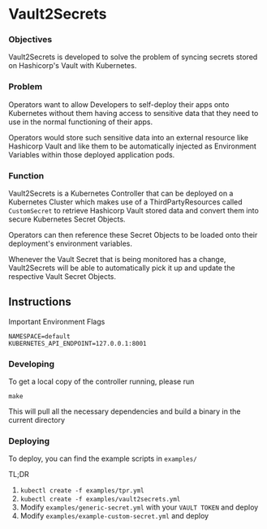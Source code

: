 # Vault2Secrets

### Objectives

Vault2Secrets is developed to solve the problem of syncing secrets stored on Hashicorp's Vault with Kubernetes.

### Problem

Operators want to allow Developers to self-deploy their apps onto Kubernetes without them having access to sensitive data that they need to use in the normal functioning of their apps.

Operators would store such sensitive data into an external resource like Hashicorp Vault and like them to be automatically injected as Environment Variables within those deployed application pods.

### Function

Vault2Secrets is a Kubernetes Controller that can be deployed on a Kubernetes Cluster which makes use of a ThirdPartyResources called `CustomSecret` to retrieve Hashicorp Vault stored data and convert them into secure Kubernetes Secret Objects.

Operators can then reference these Secret Objects to be loaded onto their deployment's environment variables.

Whenever the Vault Secret that is being monitored has a change, Vault2Secrets will be able to automatically pick it up and update the respective Vault Secret Objects.


## Instructions

Important Environment Flags
```
NAMESPACE=default
KUBERNETES_API_ENDPOINT=127.0.0.1:8001
```

### Developing

To get a local copy of the controller running, please run

`make`

This will pull all the necessary dependencies and build a binary in the current directory

### Deploying

To deploy, you can find the example scripts in `examples/`

TL;DR

1. `kubectl create -f examples/tpr.yml`
2. `kubectl create -f examples/vault2secrets.yml`
3. Modify `examples/generic-secret.yml` with your `VAULT TOKEN` and deploy
4. Modify `examples/example-custom-secret.yml` and deploy

